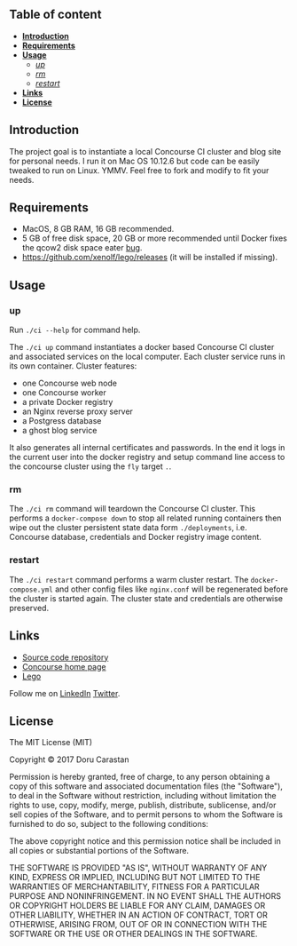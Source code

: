 Table of content
----------------
- **[Introduction](#introduction)**
- **[Requirements](#requirements)**
- **[Usage](#usage)**
  + [_up_](#up)
  + [_rm_](#rm)
  + [_restart_](#restart)
- **[Links](#links)**
- **[License](#license)**

Introduction
------------
The project goal is to instantiate a local Concourse CI cluster and blog site for personal needs. I run it on Mac OS 10.12.6 but code can be easily tweaked to run on Linux. YMMV. Feel free to fork and modify to fit your needs.

Requirements
------------
- MacOS, 8 GB RAM, 16 GB recommended.
- 5 GB of free disk space, 20 GB or more recommended until Docker fixes the qcow2 disk space eater [bug](https://github.com/docker/for-mac/issues/371).
- https://github.com/xenolf/lego/releases (it will be installed if missing).

Usage
-----
### up
Run `./ci --help` for command help.

The `./ci up` command instantiates a docker based Concourse CI cluster and associated services on the local computer. Each cluster service runs in its own container. Cluster features:
  - one Concourse web node
  - one Concourse worker
  - a private Docker registry
  - an Nginx reverse proxy server
  - a Postgress database
  - a ghost blog service

It also generates all internal certificates and passwords. In the end it logs in the current user into the docker registry and setup command line access to the concourse cluster using the `fly` target `.`.

### rm
The `./ci rm` command will teardown the Concourse CI cluster. This performs a `docker-compose down` to stop all related running containers then wipe out the cluster persistent state data form `./deployments`, i.e. Concourse database, credentials and Docker registry image content.

### restart
The `./ci restart` command performs a warm cluster restart. The `docker-compose.yml` and other config files like `nginx.conf` will be regenerated before the cluster is started again. The cluster state and credentials are otherwise preserved.

Links
-----
- [Source code repository](https://github.com/dcarastan/concourse-docker)
- [Concourse home page](https://concourse.ci/)
- [Lego](https://github.com/xenolf/lego/releases)

Follow me on [LinkedIn](https://www.linkedin.com/in/dcarastan/) [Twitter](https://twitter.com/dcarastan).

License
-------
The MIT License (MIT)

Copyright © 2017 Doru Carastan

Permission is hereby granted, free of charge, to any person obtaining a copy
of this software and associated documentation files (the "Software"), to deal
in the Software without restriction, including without limitation the rights
to use, copy, modify, merge, publish, distribute, sublicense, and/or sell
copies of the Software, and to permit persons to whom the Software is
furnished to do so, subject to the following conditions:

The above copyright notice and this permission notice shall be included in all
copies or substantial portions of the Software.

THE SOFTWARE IS PROVIDED "AS IS", WITHOUT WARRANTY OF ANY KIND, EXPRESS OR
IMPLIED, INCLUDING BUT NOT LIMITED TO THE WARRANTIES OF MERCHANTABILITY,
FITNESS FOR A PARTICULAR PURPOSE AND NONINFRINGEMENT. IN NO EVENT SHALL THE
AUTHORS OR COPYRIGHT HOLDERS BE LIABLE FOR ANY CLAIM, DAMAGES OR OTHER
LIABILITY, WHETHER IN AN ACTION OF CONTRACT, TORT OR OTHERWISE, ARISING FROM,
OUT OF OR IN CONNECTION WITH THE SOFTWARE OR THE USE OR OTHER DEALINGS IN THE
SOFTWARE.
